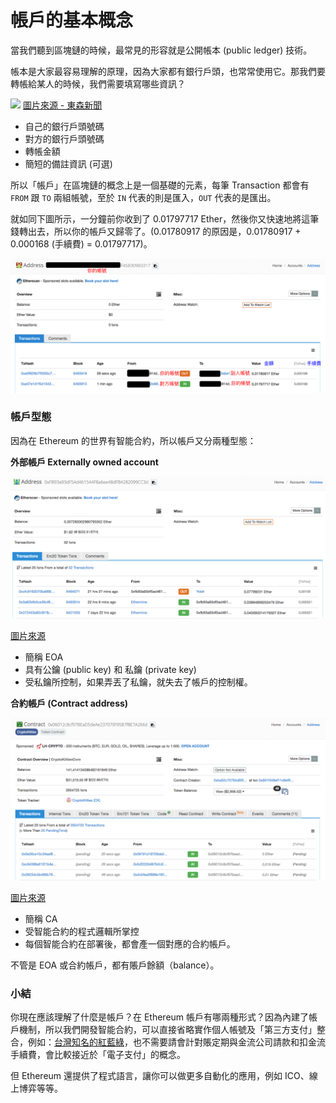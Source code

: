 # 帳戶的基本概念

當我們聽到區塊鏈的時候，最常見的形容就是公開帳本 (public ledger) 技術。

帳本是大家最容易理解的原理，因為大家都有銀行戶頭，也常常使用它。那我們要轉帳給某人的時候，我們需要填寫哪些資訊？

![](https://cdn2.ettoday.net/images/249/249290.jpg)
[圖片來源 - 東森新聞](https://www.ettoday.net/news/20130207/162668.htm)

* 自己的銀行戶頭號碼
* 對方的銀行戶頭號碼
* 轉帳金額
* 簡短的備註資訊 (可選)

所以「帳戶」在區塊鏈的概念上是一個基礎的元素，每筆 Transaction 都會有 `FROM` 跟 `TO` 兩組帳號，至於 `IN` 代表的則是匯入，`OUT` 代表的是匯出。

就如同下圖所示，一分鐘前你收到了 0.01797717 Ether，然後你又快速地將這筆錢轉出去，所以你的帳戶又歸零了。(0.01780917 的原因是，0.01780917 + 0.000168 (手續費) = 0.01797717)。

![](assets/04_account.png)

### 帳戶型態

因為在 Ethereum 的世界有智能合約，所以帳戶又分兩種型態：

**外部帳戶 Externally owned account**

![](assets/04_eoa.png)

[圖片來源](https://etherscan.io/address/0xfb93a93df5ad461544f8a6ee48dfb4282099cc3d)

* 簡稱 EOA
* 具有公鑰 (public key) 和 私鑰 (private key)
* 受私鑰所控制，如果弄丟了私鑰，就失去了帳戶的控制權。

**合約帳戶 (Contract address)**

![](assets/04_contract_address.png)

[圖片來源](https://etherscan.io/address/0x06012c8cf97bead5deae237070f9587f8e7a266d)

* 簡稱 CA
* 受智能合約的程式邏輯所掌控
* 每個智能合約在部署後，都會產一個對應的合約帳戶。

不管是 EOA 或合約帳戶，都有賬戶餘額（balance）。

### 小結

你現在應該理解了什麼是帳戶？在 Ethereum 帳戶有哪兩種形式？因為內建了帳戶機制，所以我們開發智能合約，可以直接省略實作個人帳號及「第三方支付」整合，例如：[台灣知名的紅藍綠](https://hsienblog.com/2017/07/17/%E7%B4%85%E9%99%BD%E7%A7%91%E6%8A%80-%E7%B6%A0%E7%95%8C%E7%A7%91%E6%8A%80-%E8%97%8D%E6%96%B0%E7%A7%91%E6%8A%80-%E9%87%91%E6%B5%81%E6%9C%8D%E5%8B%99%E5%95%86%E6%AF%94%E8%BC%83/)，也不需要請會計對賬定期與金流公司請款和扣金流手續費，會比較接近於「電子支付」的概念。

但 Ethereum 還提供了程式語言，讓你可以做更多自動化的應用，例如 ICO、線上博弈等等。